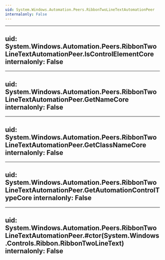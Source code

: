```yaml
---
uid: System.Windows.Automation.Peers.RibbonTwoLineTextAutomationPeer
internalonly: False
---
```


---
uid: System.Windows.Automation.Peers.RibbonTwoLineTextAutomationPeer.IsControlElementCore
internalonly: False
---

---
uid: System.Windows.Automation.Peers.RibbonTwoLineTextAutomationPeer.GetNameCore
internalonly: False
---

---
uid: System.Windows.Automation.Peers.RibbonTwoLineTextAutomationPeer.GetClassNameCore
internalonly: False
---

---
uid: System.Windows.Automation.Peers.RibbonTwoLineTextAutomationPeer.GetAutomationControlTypeCore
internalonly: False
---

---
uid: System.Windows.Automation.Peers.RibbonTwoLineTextAutomationPeer.#ctor(System.Windows.Controls.Ribbon.RibbonTwoLineText)
internalonly: False
---
